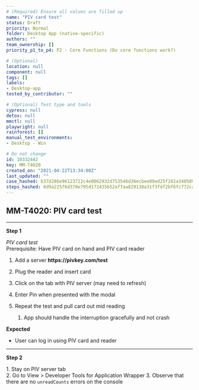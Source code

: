 ```yaml
---
# (Required) Ensure all values are filled up
name: "PIV card test"
status: Draft
priority: Normal
folder: Desktop App (native-specific)
authors: ""
team_ownership: []
priority_p1_to_p4: P2 - Core Functions (Do core functions work?)

# (Optional)
location: null
component: null
tags: []
labels: 
- Desktop-app
tested_by_contributor: ""

# (Optional) Test type and tools
cypress: null
detox: null
mmctl: null
playwright: null
rainforest: []
manual_test_environments: 
- Desktop - Win

# Do not change
id: 10332442
key: MM-T4020
created_on: "2021-04-22T13:34:00Z"
last_updated: ""
case_hashed: b37d286e96123722c4e0062932d753546d36ecbee09ed25f282a340589937e5fab841a7c4cb2400042eed32ff1c3425b
steps_hashed: 6d9a225f6d378e795d172435b52af7aa829138a31f3fdf2bf6fc772caf01b908b5fdc96594e5b7f922115ad4fd4293d4
---
```


<!-- (Auto-generated) Based on frontmatter's "key" and "name" -->

## MM-T4020: PIV card test

---

**Step 1**

_PIV card test_\
Prerequisite: Have PIV card on hand and PIV card reader

1. Add a server **https\://pivkey.com/test**

2. Plug the reader and insert card

3. Click on the tab with PIV server (may need to refresh)

4. Enter Pin when presented with the modal

5. Repeat the test and pull card out mid reading

   1. App should handle the interruption gracefully and not crash

**Expected**

- User can log in using PIV card and reader

---

**Step 2**

1\. Stay on PIV server tab\
2\. Go to View > Developer Tools for Application Wrapper 3. Observe that there are no `unreadCounts` errors on the console

